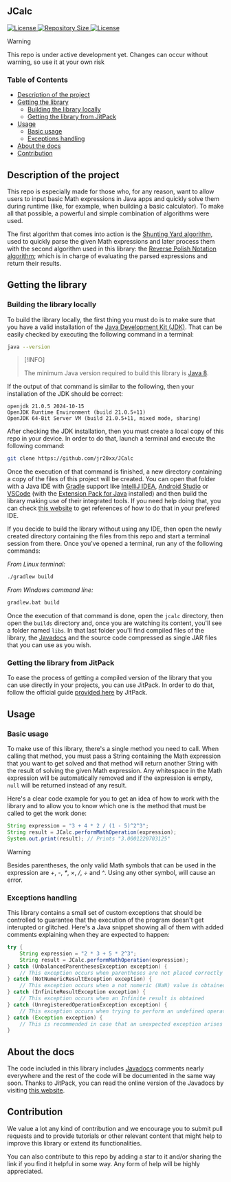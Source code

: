 ## JCalc

<p>
    <a href="https://github.com/jr20xx/JCalc/blob/main/LICENSE">
        <img src="https://img.shields.io/github/license/jr20xx/JCalc?label=License" alt="License">
    </a>
    <a href="https://github.com/jr20xx/JCalc">
        <img src="https://img.shields.io/github/repo-size/jr20xx/JCalc?label=Repository+Size" alt="Repository Size">
    </a>
    <a href="https://jitpack.io/#jr20xx/JCalc">
        <img src="https://jitpack.io/v/jr20xx/JCalc.svg" alt="License">
    </a>
</p>

> [!WARNING]
>
> This repo is under active development yet. Changes can occur without warning, so use it at your own risk

### Table of Contents
- [Description of the project](#description-of-the-project)
- [Getting the library](#getting-the-library)
    - [Building the library locally](#building-the-library-locally)
    - [Getting the library from JitPack](#getting-the-library-from-jitpack)
- [Usage](#usage)
    - [Basic usage](#basic-usage)
    - [Exceptions handling](#exceptions-handling)
- [About the docs](#about-the-docs)
- [Contribution](#contribution)

## Description of the project

This repo is especially made for those who, for any reason, want to allow users to input basic Math expressions in Java apps and quickly solve them during runtime (like, for example, when building a basic calculator). To make all that possible, a powerful and simple combination of algorithms were used. 

The first algorithm that comes into action is the [Shunting Yard algorithm](https://en.wikipedia.org/wiki/Shunting_yard_algorithm), used to quickly parse the given Math expressions and later process them with the second algorithm used in this library: the [Reverse Polish Notation algorithm](https://en.wikipedia.org/wiki/Reverse_Polish_notation); which is in charge of evaluating the parsed expressions and return their results.

## Getting the library

### Building the library locally

To build the library locally, the first thing you must do is to make sure that you have a valid installation of the [Java Development Kit (JDK)](https://en.wikipedia.org/wiki/Java_Development_Kit). That can be easily checked by executing the following command in a terminal:
```bash
java --version
```

> [!INFO]
>
> The minimum Java version required to build this library is [Java 8](https://en.m.wikipedia.org/wiki/Java_version_history#Java_8).

If the output of that command is similar to the following, then your installation of the JDK should be correct:
```
openjdk 21.0.5 2024-10-15
OpenJDK Runtime Environment (build 21.0.5+11)
OpenJDK 64-Bit Server VM (build 21.0.5+11, mixed mode, sharing)
```

After checking the JDK installation, then you must create a local copy of this repo in your device. In order to do that, launch a terminal and execute the following command:
```bash
git clone https://github.com/jr20xx/JCalc
```

Once the execution of that command is finished, a new directory containing a copy of the files of this project will be created. You can open that folder with a Java IDE with [Gradle](https://gradle.org/) support like [IntelliJ IDEA](https://www.jetbrains.com/idea/), [Android Studio](https://developer.android.com/studio) or [VSCode](https://code.visualstudio.com/) (with the [Extension Pack for Java](https://marketplace.visualstudio.com/items?itemName=vscjava.vscode-java-pack) installed) and then build the library making use of their integrated tools. If you need help doing that, you can check [this website](https://docs.gradle.org/current/userguide/gradle_ides.html) to get references of how to do that in your prefered IDE.

If you decide to build the library without using any IDE, then open the newly created directory containing the files from this repo and start a terminal session from there. Once you've opened a terminal, run any of the following commands:

_From Linux terminal:_
```bash
./gradlew build
```

_From Windows command line:_
```bash
gradlew.bat build
```

Once the execution of that command is done, open the `jcalc` directory, then open the `builds` directory and, once you are watching its content, you'll see a folder named `libs`. In that last folder you'll find compiled files of the library, the [Javadocs](https://en.wikipedia.org/wiki/Javadoc) and the source code compressed as single JAR files that you can use as you wish.

### Getting the library from JitPack

To ease the process of getting a compiled version of the library that you can use directly in your projects, you can use JitPack. In order to do that, follow the official guide [provided here](https://jitpack.io/#jr20xx/JCalc) by JitPack.

## Usage

### Basic usage

To make use of this library, there's a single method you need to call. When calling that method, you must pass a String containing the Math expression that you want to get solved and that method will return another String with the result of solving the given Math expression. Any whitespace in the Math expression will be automatically removed and if the expression is empty, `null` will be returned instead of any result.

Here's a clear code example for you to get an idea of how to work with the library and to allow you to know which one is the method that must be called to get the work done:
```java
String expression = "3 + 4 * 2 / (1 - 5)^2^3";
String result = JCalc.performMathOperation(expression);
System.out.print(result); // Prints "3.0001220703125"
```
> [!WARNING]
>
> Besides parentheses, the only valid Math symbols that can be used in the expression are *+*, *-*, *\**, *×*, */*, *÷* and *^*. Using any other symbol, will cause an error.

### Exceptions handling

This library contains a small set of custom exceptions that should be controlled to guarantee that the execution of the program doesn't get interupted or glitched. Here's a Java snippet showing all of them with added comments explaining when they are expected to happen:
```java
try {
    String expression = "2 * 3 + 5 * 2^3";
    String result = JCalc.performMathOperation(expression);
} catch (UnbalancedParenthesesException exception) {
    // This exception occurs when parentheses are not placed correctly
} catch (NotNumericResultException exception) {
    // This exception occurs when a not numeric (NaN) value is obtained
} catch (InfiniteResultException exception) {
    // This exception occurs when an Infinite result is obtained
} catch (UnregisteredOperationException exception) {
    // This exception occurs when trying to perform an undefined operation
} catch (Exception exception) {
    // This is recommended in case that an unexpected exception arises
}
```

## About the docs

The code included in this library includes [Javadocs](https://en.wikipedia.org/wiki/Javadoc) comments nearly everywhere and the rest of the code will be documented in the same way soon. Thanks to JitPack, you can read the online version of the Javadocs by visiting [this website](https://jitpack.io/com/github/jr20xx/JCalc/latest/javadoc/).

## Contribution

We value a lot any kind of contribution and we encourage you to submit pull requests and to provide tutorials or other relevant content that might help to improve this library or extend its functionalities. 

You can also contribute to this repo by adding a star to it and/or sharing the link if you find it helpful in some way. Any form of help will be highly appreciated.